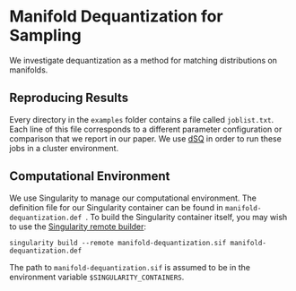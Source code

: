 # Manifold Dequantization for Sampling

We investigate dequantization as a method for matching distributions on manifolds.

## Reproducing Results

Every directory in the `examples` folder contains a file called `joblist.txt`. Each line of this file corresponds to a different parameter configuration or comparison that we report in our paper. We use [dSQ](https://github.com/ycrc/dSQ) in order to run these jobs in a cluster environment.

## Computational Environment

We use Singularity to manage our computational environment. The definition file for our Singularity container can be found in `manifold-dequantization.def `. To build the Singularity container itself, you may wish to use the [Singularity remote builder](https://cloud.sylabs.io/builder):
```
singularity build --remote manifold-dequantization.sif manifold-dequantization.def
```
The path to `manifold-dequantization.sif` is assumed to be in the environment variable `$SINGULARITY_CONTAINERS`.
